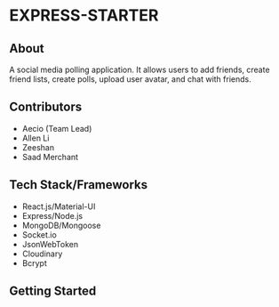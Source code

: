 # EXPRESS-STARTER

## About
A social media polling application. It allows users to add friends, create friend lists, create polls, upload user avatar, and chat with friends.

## Contributors
- Aecio (Team Lead)
- Allen Li
- Zeeshan 
- Saad Merchant 

## Tech Stack/Frameworks
- React.js/Material-UI
- Express/Node.js
- MongoDB/Mongoose
- Socket.io
- JsonWebToken
- Cloudinary
- Bcrypt

## Getting Started
